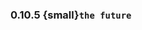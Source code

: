 ### 0.10.5 {small}`the future`

```{rubric} Bugfix
```

```{rubric} Documentation
```

```{rubric} Performance
```

